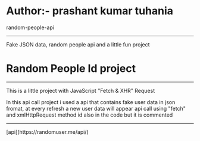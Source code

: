 # Author:-  prashant kumar tuhania
random-people-api
<hr>
Fake JSON data, random people api and a little fun project
<h1>Random People Id project</h1>
<hr>
<p>This is a little project with JavaScript "Fetch & XHR" Request</p>
<p>In this api call project i used a api that contains fake user data in json fromat, at every refresh a new user data will appear 
api call using "fetch" and xmlHttpRequest method id also in the code but it is commented</p>
<hr>
[api](https://randomuser.me/api/)
